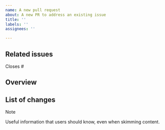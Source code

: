 ```yaml
---
name: A new pull request
about: A new PR to address an existing issue
title: ''
labels: ''
assignees: ''

---
```


## Related issues

<!-- Put the link to the corresponding issue that the PR closes. E.g.: "Closes #10". -->
Closes #

## Overview

<!-- A short description of the changes. The main focus of the current PR. -->

## List of changes

<!-- Describe the list of changes you have been made. -->
<!-- Explain why the changes are necessary if it's not clear from the description of the corresponding issue. -->

<!-- You can add any useful notes, comments, or screenshots if it makes sense and helps with the review. -->
<!-- You can use keywords "[!NOTE]", "[!TIP]", "[!IMPORTANT]", "[!WARNING]", "[!CAUTION]". -->

> [!NOTE]
> Useful information that users should know, even when skimming content.
